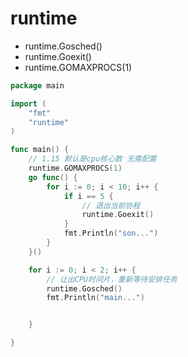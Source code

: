 # runtime





- runtime.Gosched()
- runtime.Goexit()
- runtime.GOMAXPROCS(1)





```go
package main

import (
	"fmt"
	"runtime"
)

func main() {
	// 1.15 默认是cpu核心数 无需配置
	runtime.GOMAXPROCS(1)
	go func() {
		for i := 0; i < 10; i++ {
			if i == 5 {
				// 退出当前协程
				runtime.Goexit()
			}
			fmt.Println("son...")
		}
	}()

	for i := 0; i < 2; i++ {
		// 让出CPU时间片，重新等待安排任务
		runtime.Gosched()
		fmt.Println("main...")


	}

}

```







